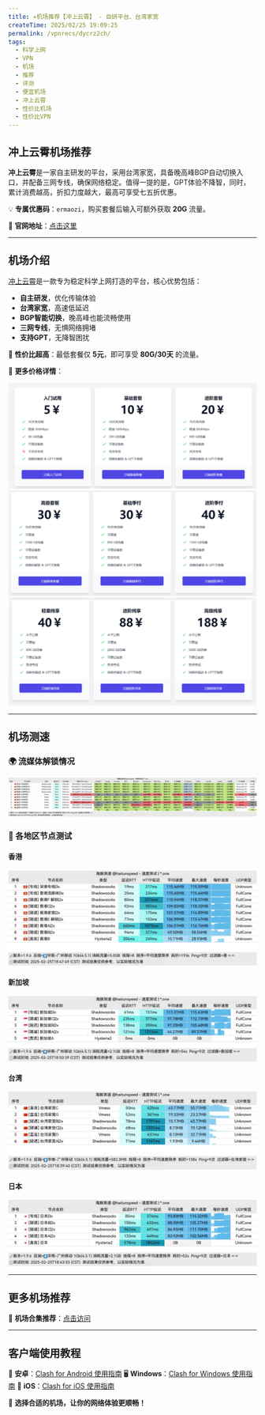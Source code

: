 ```yaml
---
title: ✈️机场推荐【冲上云霄】 - 自研平台、台湾家宽
createTime: 2025/02/25 19:09:25
permalink: /vpnrecs/dycrz2ch/
tags:
  - 科学上网
  - VPN
  - 机场
  - 推荐
  - 评测
  - 便宜机场
  - 冲上云霄
  - 性价比机场
  - 性价比VPN
---
```


## 冲上云霄机场推荐

**冲上云霄**是一家自主研发的平台，采用台湾家宽，具备晚高峰BGP自动切换入口，并配备三网专线，确保网络稳定。值得一提的是，GPT体验不降智，同时，累计消费越高，折扣力度越大，最高可享受七五折优惠。

💡 **专属优惠码**：`ermaozi`，购买套餐后输入可额外获取 **20G** 流量。

🔗 **官网地址**：[点击这里](https://cpdd.one/?r=32083)

---

## 机场介绍

[冲上云霄](https://cpdd.one/?r=32083)是一款专为稳定科学上网打造的平台，核心优势包括：

- **自主研发**，优化传输体验
- **台湾家宽**，高速低延迟
- **BGP智能切换**，晚高峰也能流畅使用
- **三网专线**，无惧网络拥堵
- **支持GPT**，无降智困扰

🎉 **性价比超高**：最低套餐仅 **5元**，即可享受 **80G/30天** 的流量。

📌 **更多价格详情**：

![冲上云霄价格](images/机场推荐冲上云霄/image-1.png)
![冲上云霄价格](images/机场推荐冲上云霄/image-2.png)
![冲上云霄价格](images/机场推荐冲上云霄/image-3.png)

---

## 机场测速

### 🌍 流媒体解锁情况
![冲上云霄流媒体节点测试](images/机场推荐冲上云霄/image-4.png)

### 📍 各地区节点测试
#### 香港
![冲上云霄香港节点测试](images/机场推荐冲上云霄/image-5.png)

#### 新加坡
![冲上云霄新加坡节点测试](images/机场推荐冲上云霄/image-6.png)

#### 台湾
![冲上云霄台湾节点测试](images/机场推荐冲上云霄/image-7.png)

#### 日本
![冲上云霄日本节点测试](images/机场推荐冲上云霄/image-8.png)

---

## 更多机场推荐
📌 **机场合集推荐**：[点击访问](https://www.pyjichang.com)

---

## 客户端使用教程

📱 **安卓**：[Clash for Android 使用指南](https://www.pyjichang.com/doc/eh8f4n86/)
🖥 **Windows**：[Clash for Windows 使用指南](https://www.pyjichang.com/doc/0gematwc/)
🍎 **iOS**：[Clash for iOS 使用指南](https://www.pyjichang.com/doc/z747kgjd/)

🚀 **选择合适的机场，让你的网络体验更顺畅！**


